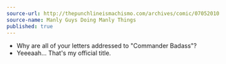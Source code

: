 ```yaml
---
source-url: http://thepunchlineismachismo.com/archives/comic/07052010
source-name: Manly Guys Doing Manly Things
published: true
---
```

<ul>
<li>Why are all of your letters addressed to "Commander Badass"?</li>
<li>Yeeeaah... That's my official title.</li>
</ul>
